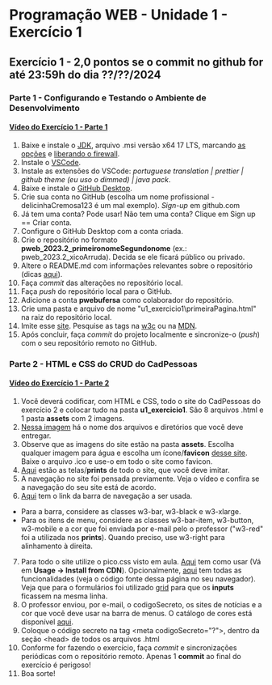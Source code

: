 # Programação WEB - Unidade 1 - Exercício 1

## Exercício 1 - 2,0 pontos se o commit no github for até 23:59h do dia ??/??/2024

### Parte 1 - Configurando e Testando o Ambiente de Desenvolvimento

#### [Vídeo do Exercício 1 - Parte 1](https://drive.google.com/open?id=17qBOXNfSIfNXKkXuqiIC_XhcKE5XMkY_)

1. Baixe e instale o [JDK](https://adoptium.net/temurin/releases/), arquivo .msi versão x64 17 LTS, marcando [as opções](https://drive.google.com/open?id=1BMqLvV0vZPz728qvQq2JVdf9McBGN9PY) e [liberando o firewall](https://drive.google.com/open?id=1BTl2hp2ZlEhAVqhpDfMOC0SY4ztLtMzs).
2. Instale o [VSCode](https://code.visualstudio.com/).
3. Instale as extensões do VSCode: _portuguese translation | prettier | github theme (eu uso o dimmed) | java pack_.
4. Baixe e instale o [GitHub Desktop](https://desktop.github.com).
5. Crie sua conta no GitHub (escolha um nome profissional - delicinhaCremosa123 é um mal exemplo). _Sign-up_ em github.com
6. Já tem uma conta? Pode usar! Não tem uma conta? Clique em Sign up == Criar conta.
7. Configure o GitHub Desktop com a conta criada.
8. Crie o repositório no formato **pweb_2023.2_primeironomeSegundonome** (ex.: pweb_2023.2_xicoArruda). Decida se ele ficará público ou privado.
9. Altere o README.md com informações relevantes sobre o repositório (dicas [aqui](https://gist.github.com/lohhans/f8da0b147550df3f96914d3797e9fb89)).
10. Faça _commit_ das alterações no repositório local.
11. Faça _push_ do repositório local para o GitHub.
12. Adicione a conta **pwebufersa** como colaborador do repositório.
13. Crie uma pasta e arquivo de nome "u1_exercicio1\primeiraPagina.html" na raiz do repositório local.
14. Imite esse [site](u1_exercicio1_pt1.jpg). Pesquise as tags na [w3c](https://www.w3schools.com/TAGS/default.ASP) ou na [MDN](https://developer.mozilla.org/pt-BR/docs/Web/HTML).
15. Após concluir, faça _commit_ do projeto localmente e sincronize-o (_push_) com o seu repositório remoto no GitHub.

### Parte 2 - HTML e CSS do CRUD do CadPessoas

#### [Vídeo do Exercício 1 - Parte 2](https://drive.google.com/open?id=1HLZuWCmoeq_b6CRcjcqzdZrxc78DHI8Q)

1. Você deverá codificar, com HTML e CSS, todo o site do CadPessoas do exercício 2 e colocar tudo na pasta **u1_exercicio1**. São 8 arquivos .html e 1 pasta **assets** com 2 imagens.
2. [Nessa imagem](u1_exercicio1_pt2_estruturaDir.jpg) há o nome dos arquivos e diretórios que você deve entregar.
3. Observe que as imagens do site estão na pasta **assets**. Escolha qualquer imagem para água e escolha um ícone/**favicon** [desse site](https://icon-icons.com). Baixe o arquivo .ico e use-o em todo o site como favicon.
4. [Aqui](telasDoSite) estão as telas/**prints** de todo o site, que você deve imitar.
5. A navegação no site foi pensada previamente. Veja o vídeo e confira se a navegação do seu site está de acordo.
6. [Aqui](https://www.w3schools.com/w3css/w3css_navigation.asp) tem o link da barra de navegação a ser usada.

- Para a barra, considere as classes w3-bar, w3-black e w3-xlarge.
- Para os itens de menu, considere as classes w3-bar-item, w3-button, w3-mobile e a cor que foi enviada por e-mail pelo o professor ("w3-red" foi a utilizada nos **prints**). Quando preciso, use w3-right para alinhamento à direita.

7. Para todo o site utilize o pico.css visto em aula. [Aqui](https://github.com/picocss/pico#usage) tem como usar (Vá em **Usage -> Install from CDN**). Opcionalmente, [aqui](https://picocss.com/examples/preview/) tem todas as funcionalidades (veja o código fonte dessa página no seu navegador). Veja que para o formulários foi utilizado [grid](https://picocss.com/docs/grid.html) para que os **inputs** ficassem na mesma linha.
8. O professor enviou, por e-mail, o codigoSecreto, os sites de notícias e a cor que você deve usar na barra de menus. O catálogo de cores está disponível [aqui](https://www.w3schools.com/w3css/w3css_colors.asp).
9. Coloque o código secreto na tag \<meta codigoSecreto="?">, dentro da seção \<head> de todos os arquivos .html
10. Conforme for fazendo o exercício, faça _commit_ e sincronizações periódicas com o repositório remoto. Apenas 1 **commit** ao final do exercício é perigoso!
11. Boa sorte!
